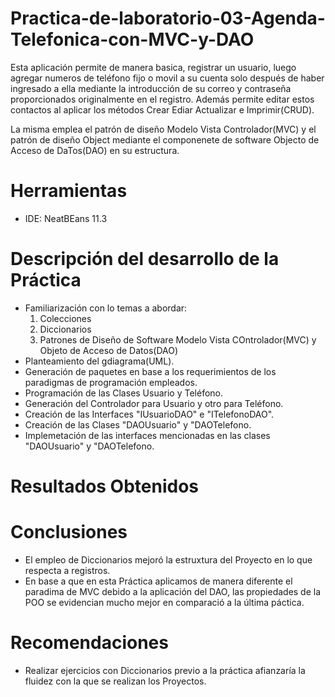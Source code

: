 # Practica-de-laboratorio-03-Agenda-Telefonica-con-MVC-y-DAO

Esta aplicación permite de manera basica, registrar un usuario, luego agregar numeros de teléfono fijo o movil a su cuenta solo después de haber ingresado a ella mediante la introducción de su correo y contraseña proporcionados originalmente en el registro. Además permite editar estos contactos al aplicar los métodos Crear Ediar Actualizar e Imprimir(CRUD).

La misma emplea el patrón de diseño Modelo Vista Controlador(MVC) y el patrón de diseño Object mediante el componenete de software Objecto de Acceso de DaTos(DAO) en su estructura.
# Herramientas
- IDE: NeatBEans 11.3

# Descripción del desarrollo de la Práctica

- Familiarización con lo temas a abordar: 
   1. Colecciones
   2. Diccionarios
   3. Patrones de Diseño de Software Modelo Vista COntrolador(MVC) y Objeto de Acceso de Datos(DAO)
- Planteamiento del gdiagrama(UML).
- Generación de paquetes en base a los requerimientos de los paradigmas de programación empleados.
- Programación de las Clases Usuario y Teléfono.
- Generación del Controlador para Usuario y otro para Teléfono.
- Creación de las Interfaces "IUsuarioDAO" e "ITelefonoDAO".
- Creación de las Clases "DAOUsuario" y "DAOTelefono. 
- Implemetación de las interfaces mencionadas en las clases "DAOUsuario" y "DAOTelefono.

# Resultados Obtenidos

# Conclusiones

- El empleo de Diccionarios mejoró la estruxtura del Proyecto en lo que respecta a registros.
- En base a que en esta Práctica aplicamos de manera diferente el paradima de MVC debido a la aplicación del DAO, las propiedades de la POO se evidencian mucho mejor en comparació a la última páctica.

# Recomendaciones

- Realizar ejercicios con Diccionarios previo a la práctica afianzaría la fluidez con la que se realizan los Proyectos.

